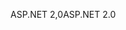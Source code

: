 <span data-ttu-id="952ed-101">ASP.NET 2,0</span><span class="sxs-lookup"><span data-stu-id="952ed-101">ASP.NET 2.0</span></span>